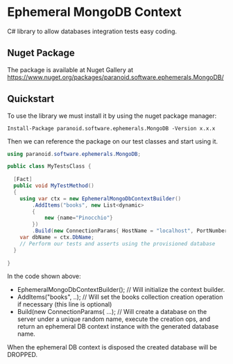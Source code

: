 # Ephemeral MongoDB Context

C# library to allow  databases integration tests easy coding.

## Nuget Package

The package is available at Nuget Gallery at https://www.nuget.org/packages/paranoid.software.ephemerals.MongoDB/

## Quickstart

To use the library we must install it by using the nuget package manager:

```shell
Install-Package paranoid.software.ephemerals.MongoDB -Version x.x.x
```

Then we can reference the package on our test classes and start using it.

```csharp
using paranoid.software.ephemerals.MongoDB;

public class MyTestsClass {
  
  [Fact]
  public void MyTestMethod()
  {
    using var ctx = new EphemeralMongoDbContextBuilder()
        .AddItems("books", new List<dynamic>
        {
            new {name="Pinocchio"}
        })
        .Build(new ConnectionParams{ HostName = "localhost", PortNumber = 27017, Username = "root", Password = "pwd", IsDirectConnection = true});
    var dbName = ctx.DbName;
    // Perform our tests and asserts using the provisioned database
  }
  
}
```

In the code shown above:

- EphemeralMongoDbContextBuilder(); // Will initialize the context builder.
- AddItems("books", ..); // Will set the books collection creation operation if necessary (this line is optional)
- Build(new ConnectionParams{ ...); // Will create a database on the server under a unique random name, execute the creation ops, and return an ephemeral DB context instance with the generated database name.

When the ephemeral DB context is disposed the created database will be DROPPED.
